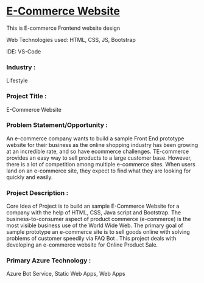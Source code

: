 # <a href="">E-Commerce Website</a>

This is E-commerce Frontend website design

Web Technologies used: HTML, CSS, JS, Bootstrap

IDE: VS-Code

### Industry :
Lifestyle

### Project Title :
E-Commerce Website


### Problem Statement/Opportunity :
An e-commerce company wants to build a sample Front End prototype website for their business as the online shopping industry has been growing at an incredible rate, and so have ecommerce challenges. TE-commerce provides an easy way to sell products to a large customer base. However, there is a lot of competition among multiple e-commerce sites. When users land on an e-commerce site, they expect to find what they are looking for quickly and easily.


### Project Description :
Core Idea of Project is to build an sample E-Commerce Website for a company with the help of HTML, CSS, Java script and Bootstrap. The business-to-consumer aspect of product commerce (e-commerce) is the most visible business use of the World Wide Web. The primary goal of sample prototype an e-commerce site is to sell goods online with solving problems of customer speedily via FAQ Bot . This project deals with developing an e-commerce website for Online Product Sale.


### Primary Azure Technology :
Azure Bot Service, Static Web Apps, Web Apps

